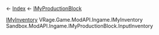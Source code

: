 ← [Index](Api-Index) ← [IMyProductionBlock](Sandbox.ModAPI.Ingame.IMyProductionBlock)

[IMyInventory](VRage.Game.ModAPI.Ingame.IMyInventory) VRage.Game.ModAPI.Ingame.IMyInventory Sandbox.ModAPI.Ingame.IMyProductionBlock.InputInventory